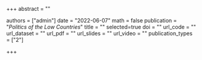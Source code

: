 +++
abstract = ""

authors = ["admin"]
date = "2022-06-07"
math = false
publication = "*Politics of the Low Countries*"
title = ""
selected=true
doi = ""
url_code = ""
url_dataset = ""
url_pdf = ""
url_slides = ""
url_video = ""
publication_types = ["2"]

+++

